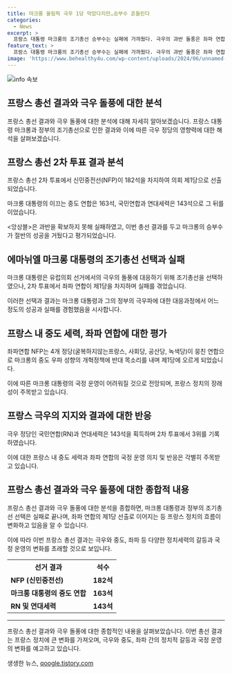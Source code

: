 ```yaml
---
title: 마크롱 올림픽 극우 1당 막았다지만…승부수 흔들린다
categories:
  - News
excerpt: >
  프랑스 대통령 마크롱의 조기총선 승부수는 실패에 가까웠다. 극우의 과반 돌풍은 좌파 연합으로 막혔으며, 마크롱은 사의를 표명한 가브리엘 아탈 총리와 함께 앞으로 나아갈 것으로 보인다. 이번 선거로 중도좌파 세력이 건재함을 드러내며, 프랑스 내 정치적 혼란이 예상되고 있다. 마크롱은 2027년 대선에서 극우의 집권을 막기 위한 노력을 강조했지만, 이번 결과로 인해 국정 운영이 어려워질 전망이다. 각 진영 간 입장 차이가 크며, 연립정부를 구성할 가능성이 제기되고 있다.
feature_text: >
  프랑스 대통령 마크롱의 조기총선 승부수는 실패에 가까웠다. 극우의 과반 돌풍은 좌파 연합으로 막혔으며, 마크롱은 사의를 표명한 가브리엘 아탈 총리와 함께 앞으로 나아갈 것으로 보인다. 이번 선거로 중도좌파 세력이 건재함을 드러내며, 프랑스 내 정치적 혼란이 예상되고 있다. 마크롱은 2027년 대선에서 극우의 집권을 막기 위한 노력을 강조했지만, 이번 결과로 인해 국정 운영이 어려워질 전망이다. 각 진영 간 입장 차이가 크며, 연립정부를 구성할 가능성이 제기되고 있다.
image: 'https://www.behealthy4u.com/wp-content/uploads/2024/06/unnamed-file.png'
---
```


<p><img src="https://www.behealthy4u.com/wp-content/uploads/2024/06/unnamed-file.png" alt="info 속보" /></p>

<h2>프랑스 총선 결과와 극우 돌풍에 대한 분석</h2>

<p data-ke-size="size16">프랑스 총선 결과와 극우 돌풍에 대한 분석에 대해 자세히 알아보겠습니다. 프랑스 대통령 마크롱과 정부의 조기총선으로 인한 결과와 이에 따른 극우 정당의 영향력에 대한 해석을 살펴보겠습니다.</p>

<h2 data-ke-size="size26">프랑스 총선 2차 투표 결과 분석</h2>

<p data-ke-size="size16">프랑스 총선 2차 투표에서 신민중전선(NFP)이 182석을 차지하여 의회 제1당으로 선출되었습니다.</p>

<p data-ke-size="size16">마크롱 대통령의 이끄는 중도 연합은 163석, 국민연합과 연대세력은 143석으로 그 뒤를 이었습니다.</p>

<p data-ke-size="size16">&#60;앙상블&#62;은 과반을 확보하지 못해 실패하였고, 이번 총선 결과를 두고 마크롱의 승부수가 절반의 성공을 거뒀다고 평가되었습니다.</p>

<h2 data-ke-size="size26">에마뉘엘 마크롱 대통령의 조기총선 선택과 실패</h2>

<p data-ke-size="size16">마크롱 대통령은 유럽의회 선거에서의 극우의 돌풍에 대응하기 위해 조기총선을 선택하였으나, 2차 투표에서 좌파 연합이 제1당을 차지하며 실패를 겪었습니다.</p>

<p data-ke-size="size16">이러한 선택과 결과는 마크롱 대통령과 그의 정부의 극우파에 대한 대응과정에서 어느 정도의 성공과 실패를 경험했음을 시사합니다.</p>

<h2 data-ke-size="size26">프랑스 내 중도 세력, 좌파 연합에 대한 평가</h2>

<p data-ke-size="size16">좌파연합 NFP는 4개 정당(굴복하지않는프랑스, 사회당, 공산당, 녹색당)이 뭉친 연합으로 마크롱의 중도 우파 성향의 개혁정책에 반대 목소리를 내며 제1당에 오르게 되었습니다.</p>

<p data-ke-size="size16">이에 따른 마크롱 대통령의 국정 운영이 어려워질 것으로 전망되며, 프랑스 정치의 장래성이 주목받고 있습니다.</p>

<h2 data-ke-size="size26">프랑스 극우의 지지와 결과에 대한 반응</h2>

<p data-ke-size="size16">극우 정당인 국민연합(RN)과 연대세력은 143석을 획득하며 2차 투표에서 3위를 기록하였습니다.</p>

<p data-ke-size="size16">이에 대한 프랑스 내 중도 세력과 좌파 연합의 국정 운영 의지 및 반응은 각별히 주목받고 있습니다.</p>

<h2 data-ke-size="size26">프랑스 총선 결과와 극우 돌풍에 대한 종합적 내용</h2>

<p data-ke-size="size16">프랑스 총선 결과와 극우 돌풍에 대한 분석을 종합하면, 마크롱 대통령과 정부의 조기총선 선택은 실패로 끝나며, 좌파 연합의 제1당 선출로 이어지는 등 프랑스 정치의 흐름이 변화하고 있음을 알 수 있습니다.</p>

<p data-ke-size="size16">이에 따라 이번 프랑스 총선 결과는 극우와 중도, 좌파 등 다양한 정치세력의 갈등과 국정 운영의 변화를 초래할 것으로 보입니다.</p>

<table>
    <tr>
        <th>선거 결과</th>
        <th>석수</th>
    </tr>
    <tr>
        <td><b>NFP (신민중전선)</b></td>
        <td style="text-align: center; height: 17px;"><b>182석</b></td>
    </tr>
    <tr>
        <td><b>마크롱 대통령의 중도 연합</b></td>
        <td style="text-align: center; height: 17px;"><b>163석</b></td>
    </tr>
    <tr>
        <td><b>RN 및 연대세력</b></td>
        <td style="text-align: center; height: 17px;"><b>143석</b></td>
    </tr>
</table>

<hr>

<p data-ke-size="size16">프랑스 총선 결과와 극우 돌풍에 대한 종합적인 내용을 살펴보았습니다. 이번 총선 결과는 프랑스 정치에 큰 변화를 가져오며, 극우와 중도, 좌파 간의 정치적 갈등과 국정 운영의 변화를 예고하고 있습니다.</p>
생생한 뉴스, <a href="https://qoogle.tistory.com" rel="dofollow">qoogle.tistory.com</a>


